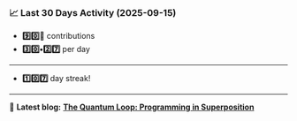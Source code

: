 <!--START_STATS-->
### 📈 Last 30 Days Activity (2025-09-15)  
- **9️⃣0️⃣🎱** contributions  
- **3️⃣0️⃣•2️⃣7️⃣** per day
---
- **1️⃣0️⃣7️⃣** day streak!
---
📝 **Latest blog:** [**The Quantum Loop: Programming in Superposition**](https://andriak.com/blog/quantum-loop)
<!--END_STATS-->
